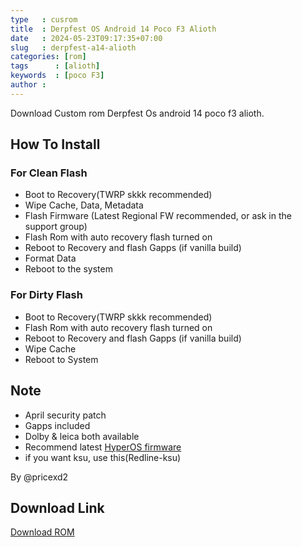 ```yaml
---
type   : cusrom
title  : Derpfest OS Android 14 Poco F3 Alioth
date   : 2024-05-23T09:17:35+07:00
slug   : derpfest-a14-alioth
categories: [rom]
tags      : [alioth]
keywords  : [poco F3]
author : 
---
```


Download Custom rom Derpfest Os android 14 poco f3 alioth.

## How To Install
### For Clean Flash
- Boot to Recovery(TWRP skkk recommended)
- Wipe Cache, Data, Metadata
- Flash Firmware (Latest Regional FW recommended, or ask in the support group)
- Flash Rom with auto recovery flash turned on
- Reboot to Recovery and flash Gapps (if vanilla build)
- Format Data
- Reboot to the system

### For Dirty Flash
- Boot to Recovery(TWRP skkk recommended)
- Flash Rom with auto recovery flash turned on
- Reboot to Recovery and flash Gapps (if vanilla build)
- Wipe Cache
- Reboot to System

## Note 
- April security patch
- Gapps included
- Dolby & leica both available
- Recommend latest [HyperOS firmware](https://t.me/nha_chat/5431)
- if you want ksu, use this(Redline-ksu)

By @pricexd2

## Download Link
[Download ROM](https://sourceforge.net/projects/alioth-rom/files/derpfest/)
